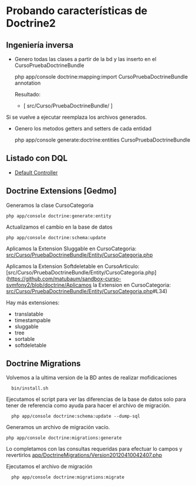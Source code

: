 Probando características de Doctrine2
=====================================

Ingeniería inversa
---------------------

  * Genero todas las clases a partir de la bd y las inserto en el CursoPruebaDoctrineBundle 

    php app/console doctrine:mapping:import CursoPruebaDoctrineBundle annotation
    
    Resultado: 
       - [ src/Curso/PruebaDoctrineBundle/ ]

  Si se vuelve a ejecutar reemplaza los archivos generados.

 * Genero los metodos getters and setters de cada entidad

    php app/console generate:doctrine:entities CursoPruebaDoctrineBundle

Listado con DQL
------------------
   - [Default Controller](https://github.com/matubaum/sandbox-curso-symfony2/blob/doctrine/src/Curso/PruebaDoctrineBundle/Controller/DefaultController.php#L22)

Doctrine Extensions [Gedmo]
---------------------------

Generamos la clase CursoCategoria

    php app/console doctrine:generate:entity

Actualizamos el cambio en la base de datos

    php app/console doctrine:schema:update

Aplicamos la Extension Sluggable en CursoCategoria: [src/Curso/PruebaDoctrineBundle/Entity/CursoCategoria.php](https://github.com/matubaum/sandbox-curso-symfony2/blob/doctrine/src/Curso/PruebaDoctrineBundle/Entity/CursoCategoria.php#L34)

Aplicamos la Extension Softdeletable en CursoArticulo: [src/Curso/PruebaDoctrineBundle/Entity/CursoCategoria.php](https://github.com/matubaum/sandbox-curso-symfony2/blob/doctrine/Aplicamos la Extension en CursoCategoria: [src/Curso/PruebaDoctrineBundle/Entity/CursoCategoria.php](https://github.com/matubaum/sandbox-curso-symfony2/blob/doctrine/src/Curso/PruebaDoctrineBundle/Entity/CursoCategoria.php#L43)#L34)



Hay más extensiones:

  - translatable
  - timestampable
  - sluggable
  - tree
  - sortable
  - softdeletable


Doctrine Migrations
-------------------

  Volvemos a la ultima version de la BD antes de realizar mofidicaciones

      bin/install.sh

  Ejecutamos el script para ver las diferencias de la base de datos solo para tener de referencia como ayuda para hacer el archivo de migración.

      php app/console doctrine:schema:update --dump-sql

  Generamos un archivo de migración vacío.

    php app/console doctrine:migrations:generate

  Lo completamos con las consultas requeridas para efectuar lo campos y revertirlos
  [app/DoctrineMigrations/Version20120410042407.php](https://github.com/matubaum/sandbox-curso-symfony2/blob/doctrine/app/DoctrineMigrations/Version20120410042407.php)

  Ejecutamos el archivo de migración

      php app/console doctrine:migrations:migrate
